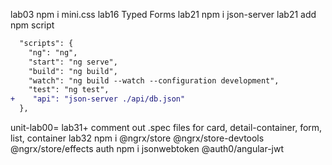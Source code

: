 lab03 npm i mini.css
lab16 Typed Forms
lab21 npm i json-server
lab21 add npm script

```diff
  "scripts": {
    "ng": "ng",
    "start": "ng serve",
    "build": "ng build",
    "watch": "ng build --watch --configuration development",
    "test": "ng test",
+    "api": "json-server ./api/db.json"
  },
```

unit-lab00= lab31+ comment out .spec files for card, detail-container, form, list, container
lab32 npm i @ngrx/store @ngrx/store-devtools @ngrx/store/effects
auth npm i jsonwebtoken @auth0/angular-jwt
